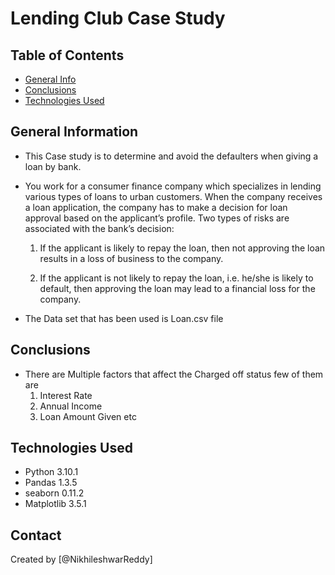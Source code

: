 # Lending Club Case Study




## Table of Contents

* [General Info](#general-information)
* [Conclusions](#conclusions)
* [Technologies Used](#technologies-used)




## General Information

- This Case study is to determine and avoid the defaulters when giving a loan by bank.

- You work for a consumer finance company which specializes in lending various types of loans to urban customers. 
  When the company receives a loan application, the company has to make a decision for loan approval based on the applicant’s profile. 
  Two types of risks are associated with the bank’s decision:

  1) If the applicant is likely to repay the loan, then not approving the loan results in a loss of business to the company.

  2) If the applicant is not likely to repay the loan, i.e. he/she is likely to default, then approving the loan may lead to a financial loss for the company.

- The Data set that has been used is Loan.csv file




## Conclusions

- There are Multiple factors that affect the Charged off status few of them are
    1) Interest Rate
    2) Annual Income
    3) Loan Amount Given etc




## Technologies Used
- Python 3.10.1
- Pandas 1.3.5
- seaborn 0.11.2
- Matplotlib 3.5.1 



## Contact
Created by [@NikhileshwarReddy]
